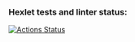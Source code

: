 ### Hexlet tests and linter status:
[![Actions Status](https://github.com/zebpaa/frontend-project-12/actions/workflows/hexlet-check.yml/badge.svg)](https://github.com/zebpaa/frontend-project-12/actions)